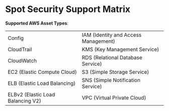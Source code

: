 # Spot Security Support Matrix

**Supported AWS Asset Types**:

|  |  |
|---|---|
|  Config   |  IAM (Identity and Access Management)   |
|  CloudTrail   |  KMS (Key Management Service)  |
|  CloudWatch   |  RDS (Relational Database Service) |
|  EC2 (Elastic Compute Cloud)  |  S3 (Simple Storage Service)   |
|  ELB (Elastic Load Balancing)   |  SNS (Simple Notification Service)   |
|  ELBv2 (Elastic Load Balancing V2)   |  VPC (Virtual Private Cloud)   |
